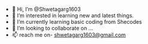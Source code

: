 - 👋 Hi, I’m @Shwetagarg1603
- 👀 I’m interested in learning new and latest things.
- 🌱 I’m currently learning basic coding from Shecodes
- 💞️ I’m looking to collaborate on ...
- 📫 reach me on- shwetagarg1603@gmail.com

<!---
Shwetagarg1603/Shwetagarg1603 is a ✨ special ✨ repository because its `README.md` (this file) appears on your GitHub profile.
You can click the Preview link to take a look at your changes.
--->
